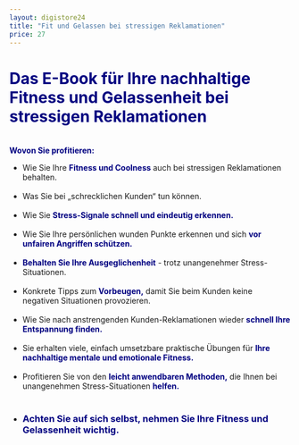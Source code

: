 ```yaml
---
layout: digistore24
title: "Fit und Gelassen bei stressigen Reklamationen"
price: 27
---
```

<h1><span style="color:#000080;"> Das E-Book f&#xFC;r Ihre nachhaltige Fitness und Gelassenheit bei stressigen Reklamationen &#xA0; </span></h1>
<p><br><strong><span style="color:#000080;">Wovon Sie profitieren: &#xA0;</span> </strong></p>
<ul style="list-style-type:disc;"><li>Wie Sie Ihre <strong><span style="color:#000080;">Fitness und Coolness</span></strong> auch bei stressigen Reklamationen behalten.<br><br></li>
<li>Was Sie bei &#x201E;schrecklichen Kunden&#x201C; tun k&#xF6;nnen.<br><br></li>
<li>Wie Sie <strong><span style="color:#000080;">Stress-Signale schnell und eindeutig erkennen.</span></strong><br><br></li>
<li>Wie Sie Ihre pers&#xF6;nlichen wunden Punkte erkennen und sich <strong><span style="color:#000080;">vor unfairen Angriffen sch&#xFC;tzen.</span></strong><br><br></li>
<li><strong><span style="color:#000080;">Behalten Sie Ihre Ausgeglichenheit</span></strong> - trotz unangenehmer Stress-Situationen.<br><br></li>
<li>Konkrete Tipps zum <strong><span style="color:#000080;">Vorbeugen,</span></strong> damit Sie beim Kunden keine negativen Situationen provozieren.<br><br></li>
<li>Wie Sie nach anstrengenden Kunden-Reklamationen wieder <strong><span style="color:#000080;">schnell Ihre Entspannung finden.</span></strong><br><br></li>
<li>Sie erhalten viele, einfach umsetzbare praktische &#xDC;bungen f&#xFC;r <strong><span style="color:#000080;">Ihre nachhaltige mentale und emotionale Fitness.</span></strong><br><br></li>
<li>Profitieren Sie von den <strong><span style="color:#000080;">leicht anwendbaren Methoden,</span></strong> die Ihnen bei unangenehmen Stress-Situationen <strong><span style="color:#000080;">helfen.</span></strong><br><br></li>
<li>
<h3><strong><span style="color:#000080;">Achten Sie auf sich selbst, nehmen Sie Ihre Fitness und Gelassenheit wichtig.</span></strong></h3>
</li>
</ul>
